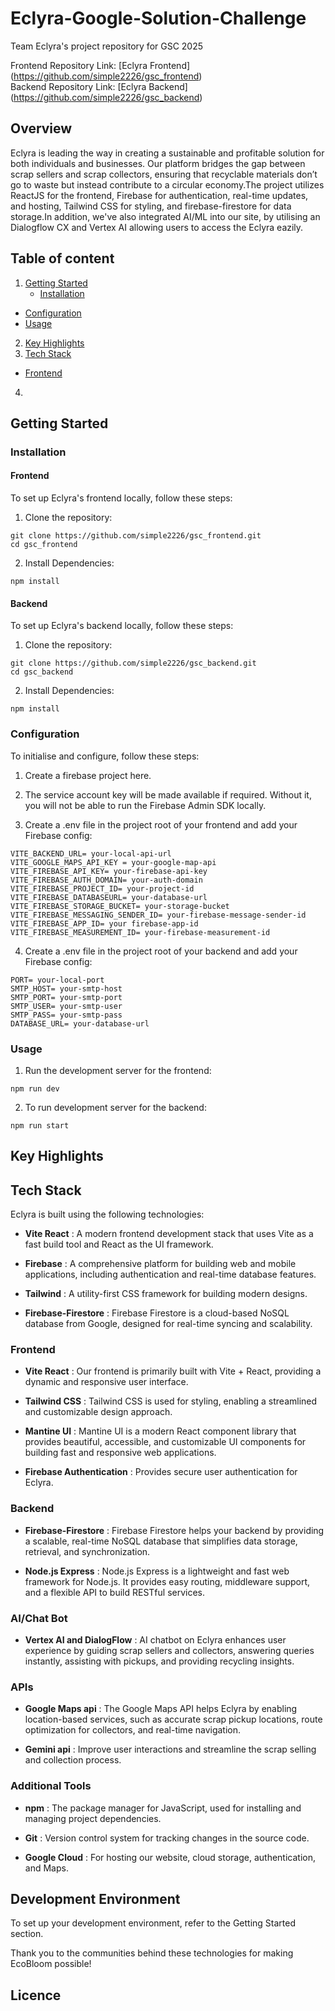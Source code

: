 # Eclyra-Google-Solution-Challenge
Team Eclyra's project repository for GSC 2025

Frontend Repository Link: [Eclyra Frontend] (https://github.com/simple2226/gsc_frontend)  
Backend Repository Link: [Eclyra Backend] (https://github.com/simple2226/gsc_backend)  

## Overview  

Eclyra is leading the way in creating a sustainable and profitable solution for both individuals and businesses. Our platform bridges the gap between scrap sellers and scrap collectors, ensuring that recyclable materials don’t go to waste but instead contribute to a circular economy.The project utilizes ReactJS for the frontend, Firebase for authentication, real-time updates, and hosting, Tailwind CSS for styling, and firebase-firestore for data storage.In addition, we've also integrated AI/ML into our site, by utilising an Dialogflow CX and Vertex AI allowing users to access the Eclyra eazily.

## Table of content

1. [Getting Started](#getting-started)
      - [Installation](#installation)
  - [Configuration](#configuration)
  - [Usage](#Usage)
2. [Key Highlights](#key-highlights)
3. [Tech Stack](#tech-stack)
  - [Frontend](#frontend)
4. 

## Getting Started

### Installation

#### Frontend

To set up Eclyra's frontend locally, follow these steps:

1. Clone the repository:
```
git clone https://github.com/simple2226/gsc_frontend.git
cd gsc_frontend
```

2. Install Dependencies:
```
npm install
```

#### Backend

To set up Eclyra's backend locally, follow these steps:

1. Clone the repository:
```
git clone https://github.com/simple2226/gsc_backend.git
cd gsc_backend
```

2. Install Dependencies:
```
npm install
```

### Configuration

To initialise and configure, follow these steps:

  1. Create a firebase project here.

  2. The service account key will be made available if required. Without it, you will not be able to run the Firebase Admin SDK locally.

  3. Create a .env file in the project root of your frontend and add your Firebase config:

```
VITE_BACKEND_URL= your-local-api-url
VITE_GOOGLE_MAPS_API_KEY = your-google-map-api
VITE_FIREBASE_API_KEY= your-firebase-api-key
VITE_FIREBASE_AUTH_DOMAIN= your-auth-domain
VITE_FIREBASE_PROJECT_ID= your-project-id
VITE_FIREBASE_DATABASEURL= your-database-url
VITE_FIREBASE_STORAGE_BUCKET= your-storage-bucket
VITE_FIREBASE_MESSAGING_SENDER_ID= your-firebase-message-sender-id
VITE_FIREBASE_APP_ID= your firebase-app-id
VITE_FIREBASE_MEASUREMENT_ID= your-firebase-measurement-id
```

 4. Create a .env file in the project root of your backend and add your Firebase config:

```
PORT= your-local-port
SMTP_HOST= your-smtp-host
SMTP_PORT= your-smtp-port
SMTP_USER= your-smtp-user
SMTP_PASS= your-smtp-pass
DATABASE_URL= your-database-url
```

### Usage

 1. Run the development server for the frontend:

```
npm run dev
```

2. To run development server for the backend:

```
npm run start
```

## Key Highlights

## Tech Stack

Eclyra is built using the following technologies:

- **Vite React** : A modern frontend development stack that uses Vite as a fast build tool and React as the UI framework.

- **Firebase** : A comprehensive platform for building web and mobile applications, including authentication and real-time database features.

- **Tailwind** : A utility-first CSS framework for building modern designs.

- **Firebase-Firestore** : Firebase Firestore is a cloud-based NoSQL database from Google, designed for real-time syncing and scalability.

### Frontend

- **Vite React** : Our frontend is primarily built with Vite + React, providing a dynamic and responsive user interface.

- **Tailwind CSS** : Tailwind CSS is used for styling, enabling a streamlined and customizable design approach.

- **Mantine UI** : Mantine UI is a modern React component library that provides beautiful, accessible, and customizable UI components for building fast and responsive web applications.

- **Firebase Authentication** : Provides secure user authentication for Eclyra.

### Backend

- **Firebase-Firestore** : Firebase Firestore helps your backend by providing a scalable, real-time NoSQL database that simplifies data storage, retrieval, and synchronization.

- **Node.js Express** : Node.js Express is a lightweight and fast web framework for Node.js. It provides easy routing, middleware support, and a flexible API to build RESTful services.

### AI/Chat Bot 

- **Vertex AI and DialogFlow** : AI chatbot on Eclyra enhances user experience by guiding scrap sellers and collectors, answering queries instantly, assisting with pickups, and providing recycling insights.

### APIs

- **Google Maps api** : The Google Maps API helps Eclyra by enabling location-based services, such as accurate scrap pickup locations, route optimization for collectors, and real-time navigation.

- **Gemini api** : Improve user interactions and streamline the scrap selling and collection process.

### Additional Tools

- **npm** : The package manager for JavaScript, used for installing and managing project dependencies.

- **Git** : Version control system for tracking changes in the source code.

- **Google Cloud** : For hosting our website, cloud storage, authentication, and Maps.

## Development Environment

To set up your development environment, refer to the Getting Started section.

Thank you to the communities behind these technologies for making EcoBloom possible!

## Licence









